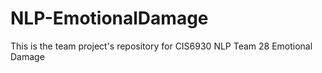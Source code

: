 # NLP-EmotionalDamage
This is the team project's repository for CIS6930 NLP Team 28 Emotional Damage
